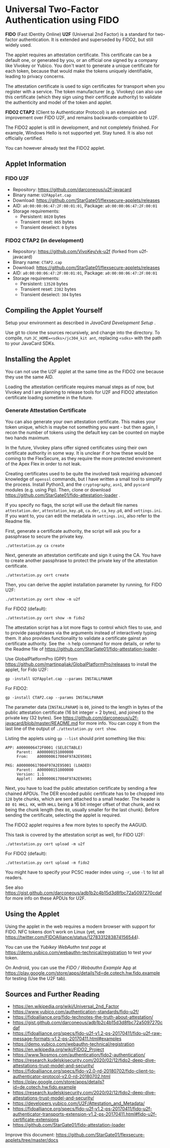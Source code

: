 # Universal Two-Factor Authentication using FIDO

**FIDO** (Fast IDentity Online) **U2F** (Universal 2nd Factor) is a standard for two-factor authentication. It is extended and superseded by FIDO2, but still widely used. 

The applet requires an attestation certificate. This certificate can be a default one, or generated by you, or an official one signed by a company like Vivokey or Yubico. You don't want to generate a unique certificate for each token, because that would make the tokens uniquely identifiable, leading to privacy concerns. 

The attestation certificate is used to sign certificates for transport when you register with a service. The token manufacturer (e.g. Vivokey) can also use this certificate (which they sign using their certificate authority) to validate the authenticity and model of the token and applet.

**FIDO2 CTAP2** (Client to Authenticator Protocol) is an extension and improvement over FIDO U2F, and remains backwards-compatible to U2F.

The FIDO2 applet is still in development, and not completely finished. For example, Windows Hello is not supported yet. Stay tuned. It is also not officially certified.

You can however already test the FIDO2 applet.

## Applet Information

### FIDO U2F

- Repository: https://github.com/darconeous/u2f-javacard
- Binary name: `U2FApplet.cap`
- Download: https://github.com/StarGate01/flexsecure-applets/releases
- AID: `a0:00:00:06:47:2F:00:01:01`, Package: `a0:00:00:06:47:2F:00:01`
- Storage requirements:
  - Persistent: `8020` bytes
  - Transient reset: `865` bytes
  - Transient deselect: `0` bytes

### FIDO2 CTAP2 (in development)

- Repository: https://github.com/VivoKey/vk-u2f (forked from u2f-javacard)
- Binary name: `CTAP2.cap`
- Download: https://github.com/StarGate01/flexsecure-applets/releases
- AID: `a0:00:00:06:47:2F:00:01:01`, Package: `a0:00:00:06:47:2F:00:01`
- Storage requirements:
  - Persistent: `13520` bytes
  - Transient reset: `2382` bytes
  - Transient deselect: `384` bytes

## Compiling the Applet Yourself

Setup your environment as described in *JavaCard Development Setup* .

Use git to clone the sources recursively, and change into the directory. To compile, run `JC_HOME=<sdks>/jc304_kit ant`, replacing `<sdks>` with the path to your JavaCard SDKs.

## Installing the Applet

You can not use the U2F applet at the same time as the FIDO2 one because they use the same AID.

Loading the attestation certificate requires manual steps as of now, but Vivokey and I are planning to release tools for U2F and FIDO2 attestation certificate loading sometime in the future.

### Generate Attestation Certificate

You can also generate your own attestation certificate. This makes your token unique, which is maybe not something you want - but then again, I recon the number of tokens using the default key can be counted on maybe two hands maximum.

In the future, Vivokey plans offer signed certificates using their own certificate authority in some way. It is unclear if or how these would be coming to the FlexSecure, as they require the more protected environment of the Apex Flex in order to not leak.

Creating certificates used to be quite the involved task requiring advanced knowledge of `openssl` commands, but I have written a small tool to simplify the process. Install Python3, and the `cryptography`, `asn1`, and `pyscard` modules (e.g. using Pip). Then, clone or download https://github.com/StarGate01/fido-attestation-loader .

If you specify no flags, the script will use the default file names `attestation.der`, `attestation_key.p8`, `ca.der`, `ca_key.p8`, and `settings.ini`. If you want to, you can edit the metadata in `settings.ini`, also refer to the Readme file.

First, generate a certificate authority, the script will ask you for a passphrase to secure the private key.

```
./attestation.py ca create
```

Next, generate an attestation certificate and sign it using the CA. You have to create another passphrase to protect the private key of the attestation certificate.

```
./attestation.py cert create 
```

Then, you can derive the applet installation parameter by running, for FIDO U2F:

```
./attestation.py cert show -m u2f
```

For FIDO2 (default):

```
./attestation.py cert show -m fido2
```

The attestation script has a lot more flags to control which files to use, and to provide passphrases via the arguments instead of interactively typing them. It also provides functionality to validate a certificate gainst an certificate authority. See the `-h` help command for more details, or refer to the Readme file of https://github.com/StarGate01/fido-attestation-loader .

Use GlobalPlatformPro (GPP) from https://github.com/martinpaljak/GlobalPlatformPro/releases to install the applet, for Fido U2F:

```
gp -install U2FApplet.cap --params INSTALLPARAM
```

For FIDO2:

```
gp -install CTAP2.cap --params INSTALLPARAM
```

The parameter data (`INSTALLPARAM`) is `00`, joined to the length in bytes of the public attestation certificate (16 bit integer = 2 bytes), and joined to the private key (32 bytes). See https://github.com/darconeous/u2f-javacard/blob/master/README.md for more info. You can copy it from the last line of the output of `./attestation.py cert show`.

Listing the applets using `gp --list` should print something like this:

```
APP: A0000006472F0001 (SELECTABLE)
     Parent:  A000000151000000
     From:    A000000617004F97A2E95001

PKG: A000000617004F97A2E95001 (LOADED)
     Parent:  A000000151000000
     Version: 1.1
     Applet:  A000000617004F97A2E94901
```

Next, you have to load the public attestation certificate by sending a few chained APDUs. The DER encoded public certificate has to be chopped into `128` byte chunks, which are sent attached to a small header. The header is `80 01 HHLL KK`, with `HHLL` being a 16 bit integer offset of that chunk, and `KK` being the chunk length (hex `80`, usually smaller for the last chunk). Before sending the certificate, selecting the applet is required.

The FIDO2 applet requires a few more bytes to specify the AAGUID.

This task is covered by the attestation script as well, for FIDO U2F:

```
./attestation.py cert upload -m u2f
```

For FIDO2 (default):

```
./attestation.py cert upload -m fido2
```

You might have to specify your PCSC reader index using `-r`, use `-l` to list all readers.

See also https://gist.github.com/darconeous/adb1b2c4b15d3d8fbc72a5097270cdaf for more info on these APDUs for U2F.

## Using the Applet

Using the applet in the web requires a modern browser with support for FIDO. NFC tokens don't work on Linux (yet, see https://twitter.com/FIDOAlliance/status/1278331283874156544).

You can use the *Yubikey WebAuthn test page* at https://demo.yubico.com/webauthn-technical/registration to test your token.

On Android, you can use the *FIDO / Webauthn Example* App at https://play.google.com/store/apps/details?id=de.cotech.hw.fido.example for testing (Use the U2F tab).

## Sources and Further Reading

- https://en.wikipedia.org/wiki/Universal_2nd_Factor
- https://www.yubico.com/authentication-standards/fido-u2f/
- https://fidoalliance.org/fido-technotes-the-truth-about-attestation/
- https://gist.github.com/darconeous/adb1b2c4b15d3d8fbc72a5097270cdaf
- https://fidoalliance.org/specs/fido-u2f-v1.2-ps-20170411/fido-u2f-raw-message-formats-v1.2-ps-20170411.html#examples
- https://demo.yubico.com/webauthn-technical/registration
- https://en.wikipedia.org/wiki/FIDO2_Project
- https://www.1kosmos.com/authentication/fido2-authentication/
- https://research.kudelskisecurity.com/2020/02/12/fido2-deep-dive-attestations-trust-model-and-security/
- https://fidoalliance.org/specs/fido-v2.0-rd-20180702/fido-client-to-authenticator-protocol-v2.0-rd-20180702.html
- https://play.google.com/store/apps/details?id=de.cotech.hw.fido.example
- https://research.kudelskisecurity.com/2020/02/12/fido2-deep-dive-attestations-trust-model-and-security/
- https://developers.yubico.com/U2F/Attestation_and_Metadata/
- https://fidoalliance.org/specs/fido-u2f-v1.2-ps-20170411/fido-u2f-authenticator-transports-extension-v1.2-ps-20170411.html#fido-u2f-certificate-extensions
- https://github.com/StarGate01/fido-attestation-loader

Improve this document: https://github.com/StarGate01/flexsecure-applets/tree/master/docs